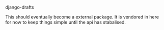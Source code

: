 django-drafts

This should eventually become a external package. It is vendored in here
for now to keep things simple until the api has stabalised.
